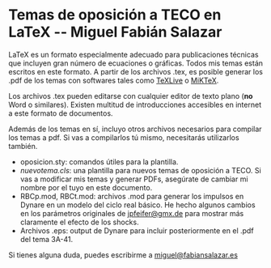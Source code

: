 # Temas de oposición a TECO en LaTeX -- Miguel Fabián Salazar

LaTeX es un formato especialmente adecuado para publicaciones técnicas que incluyen gran número de ecuaciones o gráficas. Todos mis temas están escritos en este formato. A partir de los archivos .tex, es posible generar los .pdf de los temas con softwares tales como [TeXLive](https://www.tug.org/texlive/) o [MiKTeX](https://miktex.org/). 

Los archivos .tex pueden editarse con cualquier editor de texto plano (**no** Word o similares). Existen multitud de introducciones accesibles en internet a este formato de documentos.

Además de los temas en sí, incluyo otros archivos necesarios para compilar los temas a pdf. Si vas a compilarlos tú mismo, necesitarás utilizarlos también.

* oposicion.sty: comandos útiles para la plantilla.
* *nuevotema.cls*: una plantilla para nuevos temas de oposición a TECO. Si vas a modificar mis temas y generar PDFs, asegúrate de cambiar mi nombre por el tuyo en este documento.
* RBCp.mod, RBCt.mod: archivos .mod para generar los impulsos en Dynare en un modelo del ciclo real básico. He hecho algunos cambios en los parámetros originales de jpfeifer@gmx.de para mostrar más claramente el efecto de los shocks.
* Archivos .eps: output de Dynare para incluir posteriormente en el .pdf del tema 3A-41.

Si tienes alguna duda, puedes escribirme a miguel@fabiansalazar.es
